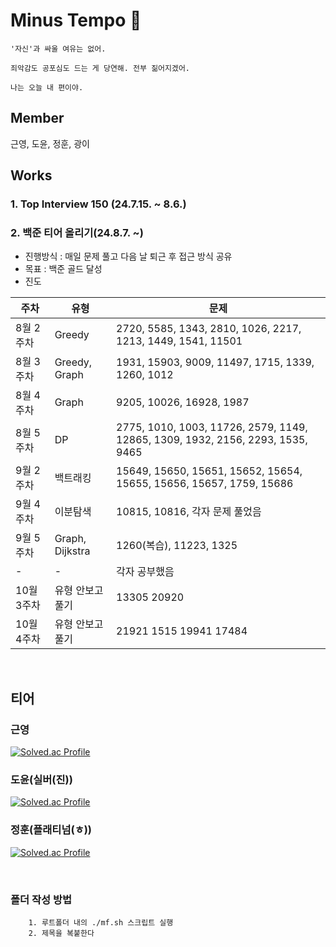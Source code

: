 # Minus Tempo 🏐

```
'자신'과 싸울 여유는 없어.

죄악감도 공포심도 드는 게 당연해. 전부 짊어지겠어.

나는 오늘 내 편이야.
```

## Member

근영, 도윤, 정훈, 광이

## Works

### 1. Top Interview 150 (24.7.15. ~ 8.6.)

### 2. 백준 티어 올리기(24.8.7. ~)

- 진행방식 : 매일 문제 풀고 다음 날 퇴근 후 접근 방식 공유
- 목표 : 백준 골드 달성
- 진도

| 주차      | 유형            | 문제                                                                           |
| --------- | --------------- | ------------------------------------------------------------------------------ |
| 8월 2주차 | Greedy          | 2720, 5585, 1343, 2810, 1026, 2217, 1213, 1449, 1541, 11501                    |
| 8월 3주차 | Greedy, Graph   | 1931, 15903, 9009, 11497, 1715, 1339, 1260, 1012                               |
| 8월 4주차 | Graph           | 9205, 10026, 16928, 1987                                                       |
| 8월 5주차 | DP              | 2775, 1010, 1003, 11726, 2579, 1149, 12865, 1309, 1932, 2156, 2293, 1535, 9465 |
| 9월 2주차 | 백트래킹        | 15649, 15650, 15651, 15652, 15654, 15655, 15656, 15657, 1759, 15686            |
| 9월 4주차 | 이분탐색        | 10815, 10816, 각자 문제 풀었음                                                 |
| 9월 5주차 | Graph, Dijkstra | 1260(복습), 11223, 1325                                                        |
| - | - | 각자 공부했음                                                        |
| 10월 3주차 | 유형 안보고 풀기  | 13305 20920                                                       |
| 10월 4주차 | 유형 안보고 풀기  | 21921 1515 19941 17484                                                     |


<br/>

## 티어

### 근영

[![Solved.ac Profile](http://mazassumnida.wtf/api/v2/generate_badge?boj=rootzero17)](https://solved.ac/rootzero17/)

### 도윤(실버(진))

[![Solved.ac Profile](http://mazassumnida.wtf/api/v2/generate_badge?boj=sorryisme)](https://solved.ac/sorryisme/)

### 정훈(플래티넘(ㅎ))

[![Solved.ac Profile](http://mazassumnida.wtf/api/v2/generate_badge?boj=lifthus531)](https://solved.ac/lifthus531/)

<br/>

### 폴더 작성 방법

```
    1. 루트폴더 내의 ./mf.sh 스크립트 실행
    2. 제목을 복붙한다
```
